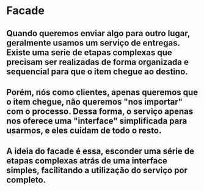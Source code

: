 # Facade

## Quando queremos enviar algo para outro lugar, geralmente usamos um serviço de entregas. Existe uma serie de etapas complexas que precisam ser realizadas de forma organizada e sequencial para que o item chegue ao destino.

## Porém, nós como clientes, apenas queremos que o item chegue, não queremos "nos importar" com o processo. Dessa forma, o serviço apenas nos oferece uma "interface" simplificada para usarmos, e eles cuidam de todo o resto.

## A ideia do facade é essa, esconder uma série de etapas complexas atrás de uma interface simples, facilitando a utilização do serviço por completo.
